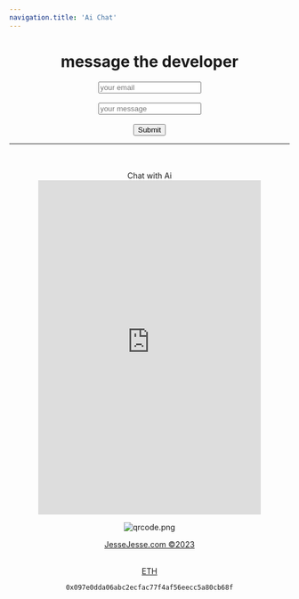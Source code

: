 ```yaml
---
navigation.title: 'Ai Chat'
---
```

#
<center><h1>message the developer</h1>
<form
  action="https://formspree.io/f/xoqoykgp"
  method="POST"
>
  <label>
  <input type="email" placeholder="your email" name="email">
  </label><br><br>
  <label>
 <input placeholder="your message"name="message">
  </label><br><br>
 <button type="submit">Submit</button>
</form><hr>
<br><br>
<center>Chat with Ai</center>
<iframe src="https://openai-ufo.vercel.app" style="border:0px #ffffff none;" name="myiFrame" scrolling="no" frameborder="1" marginheight="0px" marginwidth="0px" height="600px" width="400px" allowfullscreen></iframe>

![qrcode.png](/qrcode.png)

<p><a href="https://jessejesse.com">JesseJesse.com&nbsp&copy2023</p>
<br>ETH






```bash
0x097e0dda06abc2ecfac77f4af56eecc5a80cb68f
```

 

